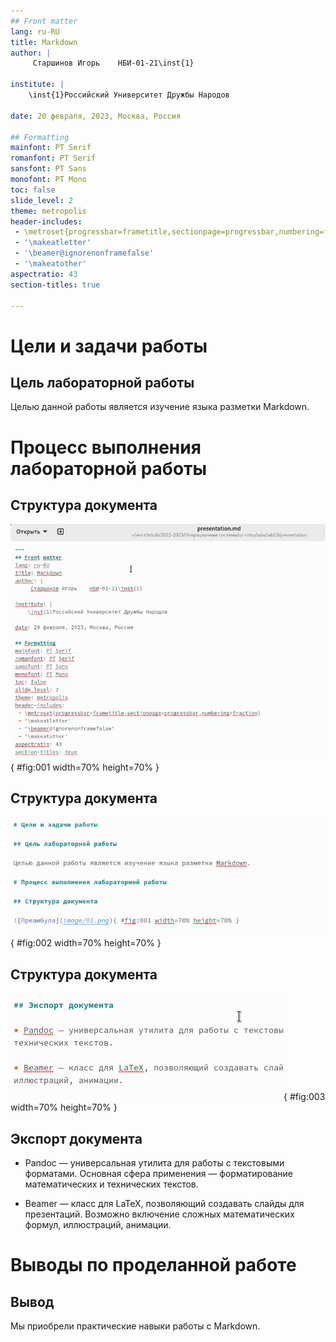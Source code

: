 ```yaml
---
## Front matter
lang: ru-RU
title: Markdown
author: |
	 Старшинов Игорь	НБИ-01-21\inst{1}

institute: |
	\inst{1}Российский Университет Дружбы Народов

date: 20 февраля, 2023, Москва, Россия

## Formatting
mainfont: PT Serif
romanfont: PT Serif
sansfont: PT Sans
monofont: PT Mono
toc: false
slide_level: 2
theme: metropolis
header-includes: 
 - \metroset{progressbar=frametitle,sectionpage=progressbar,numbering=fraction}
 - '\makeatletter'
 - '\beamer@ignorenonframefalse'
 - '\makeatother'
aspectratio: 43
section-titles: true

---
```


# Цели и задачи работы

## Цель лабораторной работы

Целью данной работы является изучение языка разметки Markdown.

# Процесс выполнения лабораторной работы

## Структура документа

![Преамбула](image/01.png){ #fig:001 width=70% height=70% }

## Структура документа

![Разделы и изображение](image/02.png){ #fig:002 width=70% height=70% }

## Структура документа

![Списки](image/03.png){ #fig:003 width=70% height=70% }

## Экспорт документа

* Pandoc — универсальная утилита для работы с текстовыми форматами. Основная сфера применения — форматирование математических и технических текстов.

* Beamer — класс для LaTeX, позволяющий создавать слайды для презентаций. Возможно включение сложных математических формул, иллюстраций, анимации.

# Выводы по проделанной работе

## Вывод

Мы приобрели практические навыки работы с Markdown.
